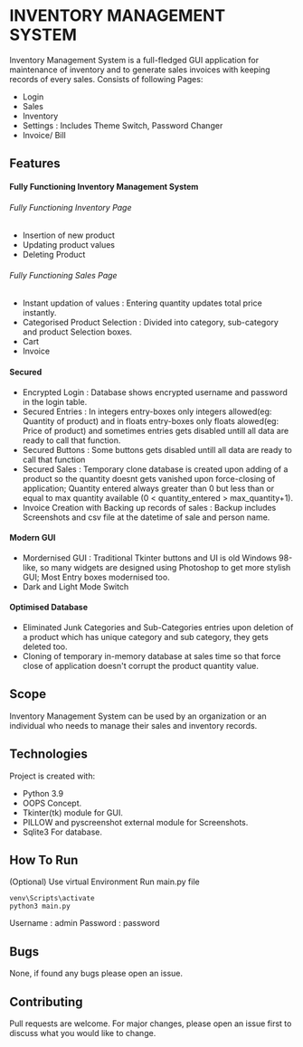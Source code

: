 # INVENTORY MANAGEMENT SYSTEM
Inventory Management System is a full-fledged GUI application for maintenance of inventory and to generate sales invoices with keeping records of every sales.
Consists of following Pages:
* Login
* Sales
* Inventory
* Settings : Includes Theme Switch, Password Changer
* Invoice/ Bill

## Features

#### Fully Functioning Inventory Management System
###### Fully Functioning Inventory Page
* Insertion of new product
* Updating product values
* Deleting Product
###### Fully Functioning Sales Page
* Instant updation of values : Entering quantity updates total price instantly.
* Categorised Product Selection : Divided into category, sub-category and product Selection boxes.
* Cart
* Invoice 

#### Secured
* Encrypted Login : Database shows encrypted username and password in the login table.
* Secured Entries : In integers entry-boxes only integers allowed(eg: Quantity of product) and in floats entry-boxes only floats alowed(eg: Price of product) and sometimes entries gets disabled untill all data are ready to call that function.
* Secured Buttons : Some buttons gets disabled untill all data are ready to call that function
* Secured Sales : Temporary clone database is created upon adding of a product so the quantity doesnt gets vanished upon force-closing of application; Quantity entered always greater than 0 but less than or equal to  max quantity available (0 < quantity_entered > max_quantity+1).
* Invoice Creation with Backing up records of sales : Backup includes Screenshots and csv file at the datetime of sale and person name.

#### Modern GUI
* Mordernised GUI : Traditional Tkinter buttons and UI is old Windows 98-like, so many widgets are designed using Photoshop to get more stylish GUI; Most Entry boxes modernised too.
* Dark and Light Mode Switch
#### Optimised Database
* Eliminated Junk Categories and Sub-Categories entries upon deletion of a product which has unique category and sub category, they gets deleted too.
* Cloning of temporary in-memory database at sales time so that force close of application doesn't corrupt the product quantity value.


## Scope
Inventory Management System can be used by an organization or an individual who needs to manage their sales and inventory records.

## Technologies
Project is created with:
* Python 3.9
* OOPS Concept.
* Tkinter(tk) module for GUI.
* PILLOW and pyscreenshot external module for Screenshots.
* Sqlite3 For database.

## How To Run
(Optional) Use virtual Environment
Run main.py file

	venv\Scripts\activate
	python3 main.py

Username : admin
Password : password

## Bugs
None, if found any bugs please open an issue.


## Contributing
Pull requests are welcome. For major changes, please open an issue first to discuss what you would like to change.

